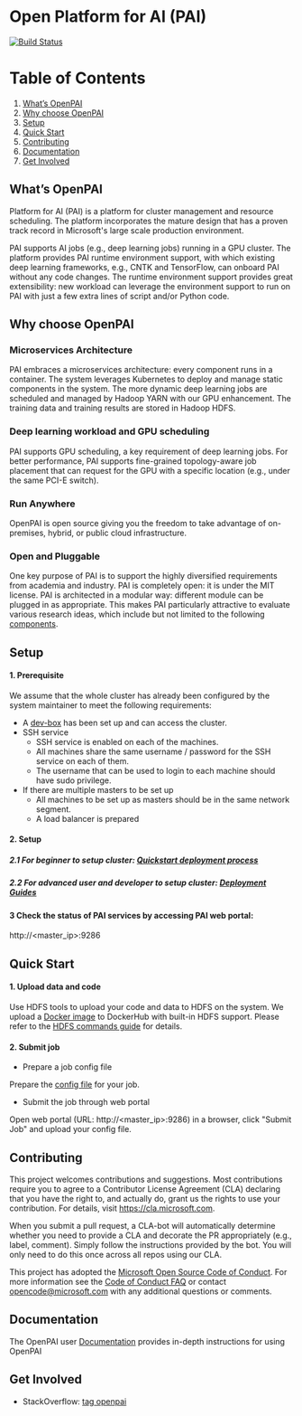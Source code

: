 # Open Platform for AI (PAI)

[![Build Status](https://travis-ci.org/Microsoft/pai.svg?branch=master)](https://travis-ci.org/Microsoft/pai)

# Table of Contents
1. [What’s OpenPAI](#what’s-openpai)
2. [Why choose OpenPAI](#why-choose-openpai)
3. [Setup](#setup)
4. [Quick Start](#quick-start)
5. [Contributing](#contributing)
6. [Documentation](#documentation)
7. [Get Involved](#get-involved)

## What’s OpenPAI
Platform for AI (PAI) is a platform for cluster management and resource scheduling. The platform incorporates the mature design that has a proven track record in Microsoft's large scale production environment.

PAI supports AI jobs (e.g., deep learning jobs) running in a GPU cluster. The platform provides PAI runtime environment support, with which existing deep learning frameworks, e.g., CNTK and TensorFlow, can onboard PAI without any code changes. The runtime environment support provides great extensibility: new workload can leverage the environment support to run on PAI with just a few extra lines of script and/or Python code.

## Why choose OpenPAI
### Microservices Architecture
PAI embraces a microservices architecture: every component runs in a container. The system leverages Kubernetes to deploy and manage static components in the system. The more dynamic deep learning jobs are scheduled and managed by Hadoop YARN with our GPU enhancement. The training data and training results are stored in Hadoop HDFS.
### Deep learning workload and GPU scheduling
PAI supports GPU scheduling, a key requirement of deep learning jobs. For better performance, PAI supports fine-grained topology-aware job placement that can request for the GPU with a specific location (e.g., under the same PCI-E switch).
### Run Anywhere
OpenPAI is open source giving you the freedom to take advantage of on-premises, hybrid, or public cloud infrastructure.
### Open and Pluggable
One key purpose of PAI is to support the highly diversified requirements from academia and industry. PAI is completely open: it is under the MIT license. PAI is architected in a modular way: different module can be plugged in as appropriate. This makes PAI particularly attractive to evaluate various research ideas, which include but not limited to the following [components](./docs/reasearch.md).

## Setup
#### 1. Prerequisite
We assume that the whole cluster has already been configured by the system maintainer to meet the following requirements:

- A [dev-box](https://github.com/Microsoft/pai/blob/master/pai-management/doc/how-to-setup-dev-box.md) has been set up and can access the cluster.
- SSH service 
  - SSH service is enabled on each of the machines.
  - All machines share the same username / password for the SSH service on each of them.
  - The username that can be used to login to each machine should have sudo privilege.
- If there are multiple masters to be set up
  - All machines to be set up as masters should be in the same network segment.
  - A load balancer is prepared
#### 2. Setup
##### 2.1 For beginner to setup cluster: [Quickstart deployment process](./docs/quick_deployment.md)
##### 2.2 For advanced user and developer to setup cluster: [Deployment Guides](https://github.com/Microsoft/pai/blob/master/pai-management/doc/cluster-bootup.md)
#### 3 Check the status of PAI services by accessing PAI web portal:

http://<master_ip>:9286

## Quick Start
#### 1. Upload data and code
Use HDFS tools to upload your code and data to HDFS on the system. We upload a [Docker image](https://hub.docker.com/r/paiexample/pai.example.hdfs/) to DockerHub with built-in HDFS support.
Please refer to the [HDFS commands guide](https://hadoop.apache.org/docs/r2.7.2/hadoop-project-dist/hadoop-hdfs/HDFSCommands.html) for details. 
#### 2. Submit job
- Prepare a job config file

Prepare the [config file](https://github.com/Microsoft/pai/tree/master/job-tutorial#json-config-file-for-job-submission) for your job.

- Submit the job through web portal

Open web portal (URL: http://<master_ip>:9286) in a browser, click "Submit Job" and upload your config file.

## Contributing
This project welcomes contributions and suggestions.  Most contributions require you to agree to a
Contributor License Agreement (CLA) declaring that you have the right to, and actually do, grant us
the rights to use your contribution. For details, visit https://cla.microsoft.com.

When you submit a pull request, a CLA-bot will automatically determine whether you need to provide
a CLA and decorate the PR appropriately (e.g., label, comment). Simply follow the instructions
provided by the bot. You will only need to do this once across all repos using our CLA.

This project has adopted the [Microsoft Open Source Code of Conduct](https://opensource.microsoft.com/codeofconduct/).
For more information see the [Code of Conduct FAQ](https://opensource.microsoft.com/codeofconduct/faq/) or
contact [opencode@microsoft.com](mailto:opencode@microsoft.com) with any additional questions or comments.

## Documentation
The OpenPAI user [Documentation](./docs/documentation.md) provides in-depth instructions for using OpenPAI

## Get Involved
- StackOverflow: [tag openpai](https://stackoverflow.com/questions/tagged/openpai)
